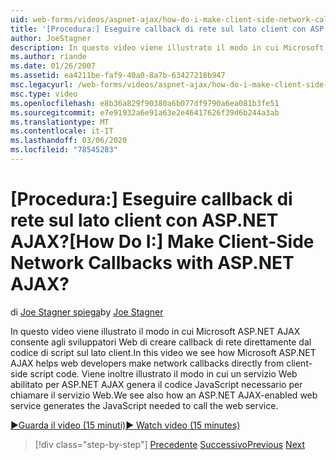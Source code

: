 ```yaml
---
uid: web-forms/videos/aspnet-ajax/how-do-i-make-client-side-network-callbacks-with-aspnet-ajax
title: '[Procedura:] Eseguire callback di rete sul lato client con ASP.NET AJAX? | Microsoft Docs'
author: JoeStagner
description: In questo video viene illustrato il modo in cui Microsoft ASP.NET AJAX consente agli sviluppatori Web di creare callback di rete direttamente dal codice di script sul lato client. Si vedrà anche come ASP.NET...
ms.author: riande
ms.date: 01/26/2007
ms.assetid: ea4211be-faf9-40a0-8a7b-63427218b947
msc.legacyurl: /web-forms/videos/aspnet-ajax/how-do-i-make-client-side-network-callbacks-with-aspnet-ajax
msc.type: video
ms.openlocfilehash: e8b36a829f90380a6b077df9790a6ea081b3fe51
ms.sourcegitcommit: e7e91932a6e91a63e2e46417626f39d6b244a3ab
ms.translationtype: MT
ms.contentlocale: it-IT
ms.lasthandoff: 03/06/2020
ms.locfileid: "78545283"
---
```

# <a name="how-do-i-make-client-side-network-callbacks-with-aspnet-ajax"></a><span data-ttu-id="3793b-105">[Procedura:] Eseguire callback di rete sul lato client con ASP.NET AJAX?</span><span class="sxs-lookup"><span data-stu-id="3793b-105">[How Do I:] Make Client-Side Network Callbacks with ASP.NET AJAX?</span></span>

<span data-ttu-id="3793b-106">di [Joe Stagner spiega](https://github.com/JoeStagner)</span><span class="sxs-lookup"><span data-stu-id="3793b-106">by [Joe Stagner](https://github.com/JoeStagner)</span></span>

<span data-ttu-id="3793b-107">In questo video viene illustrato il modo in cui Microsoft ASP.NET AJAX consente agli sviluppatori Web di creare callback di rete direttamente dal codice di script sul lato client.</span><span class="sxs-lookup"><span data-stu-id="3793b-107">In this video we see how Microsoft ASP.NET AJAX helps web developers make network callbacks directly from client-side script code.</span></span> <span data-ttu-id="3793b-108">Viene inoltre illustrato il modo in cui un servizio Web abilitato per ASP.NET AJAX genera il codice JavaScript necessario per chiamare il servizio Web.</span><span class="sxs-lookup"><span data-stu-id="3793b-108">We see also how an ASP.NET AJAX-enabled web service generates the JavaScript needed to call the web service.</span></span>

[<span data-ttu-id="3793b-109">&#9654;Guarda il video (15 minuti)</span><span class="sxs-lookup"><span data-stu-id="3793b-109">&#9654; Watch video (15 minutes)</span></span>](https://channel9.msdn.com/Blogs/ASP-NET-Site-Videos/how-do-i-make-client-side-network-callbacks-with-aspnet-ajax)

> [!div class="step-by-step"]
> <span data-ttu-id="3793b-110">[Precedente](how-do-i-implement-dynamic-partial-page-updates-with-aspnet-ajax.md)
> [Successivo](how-do-i-add-aspnet-ajax-features-to-an-existing-web-application.md)</span><span class="sxs-lookup"><span data-stu-id="3793b-110">[Previous](how-do-i-implement-dynamic-partial-page-updates-with-aspnet-ajax.md)
[Next](how-do-i-add-aspnet-ajax-features-to-an-existing-web-application.md)</span></span>
